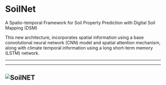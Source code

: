# SoilNet
A Spatio-temporal Framework for Soil Property Prediction with Digital Soil Mapping (DSM)

This new architecture, incorporates spatial information using a base convolutional neural network (CNN) model and spatial attention mechanism, along with climate temporal information using a long short-term memory (LSTM) network. 

<!-- ## Experiments

| USE_SA | USE_LSTM | USE_SRTM | OC_MAX | **RUN NAME** |
|  :---:  |  :---:   |  :---:   |  :---:   |    :---:    |
|   ✅   |    ❌   |    ✅    |   87   |      RUN_D_2023_05_04_T_13_27_Moien        |
|   ✅   |    ❌   |    ✅    |   87   |      RUN_D_2023_05_08_T_14_17_Nafiseh  |
|        |          |          |        |              |
|        |          |          |        |              |
|        |          |          |        |              |
|        |          |          |        |              |
|        |          |          |        |              |
|        |          |          |        |              |
|        |          |          |        |              |
|        |          |          |        |              | -->



<!-- ### MODEL
- ~~Add Spatial Attention Module~~
- ~~FCNN + Regressor~~
- ~~FCNN + SA + Regressor~~
- ~~LSTM~~
 -->
 
<!-- ### DATASET
- ~~Add TerraClimate Dataset~~
- ~~Update the ClimateInformation.js (in processing)~~
- ~~Write SRTM + Slope dataset donwlaoder~~ 
 ### Analysis
- CNN
- CNN + Att 
- CNN + Att + LSTM
- RF with no timeseries data
- RF + timeseries data -->

---
<!-- ![oc_all](https://github.com/moienr/SoilNet/blob/d0255c1ce411e631265daf311f1ca0d68b7b0412/readme_imgs/overallarc2.png) -->
---
 ![SoilNET](./readme_imgs/overallarc2.png)
---

